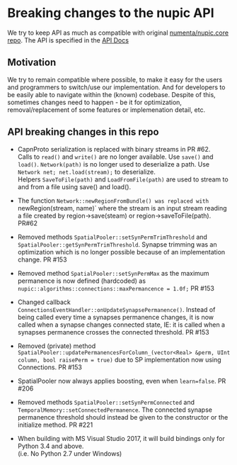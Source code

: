 # Breaking changes to the nupic API

We try to keep API as much as compatible with original [numenta/nupic.core repo](https://github.com/numenta/nupic.core). 
The API is specified in the [API Docs](http://nupic.docs.numenta.org/prerelease/api/index.html) 

## Motivation

We try to remain compatible where possible, to make it easy for the users and programmers to switch/use 
our implementation. And for developers to be easily able to navigate within the (known) codebase. 
Despite of this, sometimes changes need to happen - be it for optimization, removal/replacement of some 
features or implemenation detail, etc. 


## API breaking changes in this repo

* CapnProto serialization is replaced with binary streams in PR #62.  
Calls to `read()` and `write()` are no longer available. Use `save()` and `load()`. 
`Network(path)` is no longer used to deserialize a path. Use `Network net; net.load(stream);` to deserialize.  
Helpers `SaveToFile(path)` and `LoadFromFile(path)` are used to stream to and from a file using save() 
and load().

* The function `Network::newRegionFromBundle() was replaced with `newRegion(stream, name)` where the stream 
is an input stream reading a file created by region->save(steam)  or region->saveToFile(path).  PR#62

* Removed methods `SpatialPooler::setSynPermTrimThreshold` and  `SpatialPooler::getSynPermTrimThreshold`.
Synapse trimming was an optimization which is no longer possible because of an implementation change. PR #153

* Removed method `SpatialPooler::setSynPermMax` as the maximum permanence is now defined (hardcoded) as
`nupic::algorithms::connections::maxPermancence = 1.0f;` PR #153

* Changed callback `ConnectionsEventHandler::onUpdateSynapsePermanence()`.  Instead of being called
every time a synapses permanence changes, it is now called when a synapse changes connected state,
IE: it is called when a synapses permanence crosses the connected threshold. PR #153

* Removed (private) method `SpatialPooler::updatePermanencesForColumn_(vector<Real> &perm, UInt column,
bool raisePerm = true)`  due to SP implementation now using Connections. PR #153

* SpatialPooler now always applies boosting, even when `learn=false`. PR #206

* Removed methods `SpatialPooler::setSynPermConnected` and `TemporalMemory::setConnectedPermanence`. The connected synapse permanence threshold should instead be given to the constructor or the initialize method. PR #221

* When building with MS Visual Studio 2017, it will build bindings only for Python 3.4 and above.  
(i.e. No Python 2.7 under Windows)
